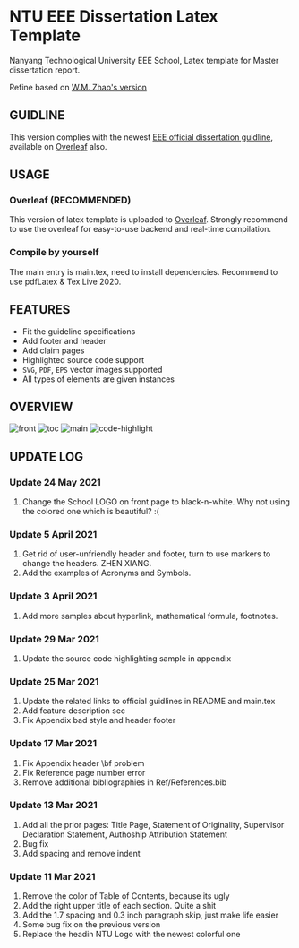 # NTU EEE Dissertation Latex Template
Nanyang Technological University EEE School, Latex template for Master dissertation report.

Refine based on [W.M. Zhao's version](https://www.overleaf.com/latex/templates/ntu-master-dissertation/ngnhrrwryccv)

## GUIDLINE

This version complies with the newest [EEE official dissertation guidline](http://www.eee.ntu.edu.sg/programmes/CurrentStudents/Graduate_Coursework/mscProg/disHome/Pages/home.aspx), available on [Overleaf](https://www.overleaf.com/latex/templates/ntu-eee-msc-dissertation-report-template/kdgfhzffjrvh) also.


## USAGE
### Overleaf (RECOMMENDED)

This version of latex template is uploaded to [Overleaf](https://www.overleaf.com/latex/templates/ntu-eee-msc-dissertation-report-template/kdgfhzffjrvh). Strongly recommend to use the overleaf for easy-to-use backend and real-time compilation.

### Compile by yourself

The main entry is main.tex, need to install dependencies. Recommend to use pdfLatex & Tex Live 2020.

## FEATURES

- Fit the guideline specifications
- Add footer and header
- Add claim pages
- Highlighted source code support
- `SVG`, `PDF`, `EPS` vector images supported
- All types of elements are given instances

## OVERVIEW
![front](https://user-images.githubusercontent.com/19631039/113473112-21549d80-949a-11eb-91f5-0fa559c116bc.png)
![toc](https://user-images.githubusercontent.com/19631039/113473115-24e82480-949a-11eb-946e-9071f701163c.png)
![main](https://user-images.githubusercontent.com/19631039/113473116-26b1e800-949a-11eb-83ae-bffec88c2260.png)
![code-highlight](https://user-images.githubusercontent.com/19631039/113473120-29144200-949a-11eb-9e0d-5a69f2f41be5.png)


## UPDATE LOG

### Update 24 May 2021

1. Change the School LOGO on front page to black-n-white. Why not using the colored one which is beautiful? :(

### Update 5 April 2021

1. Get rid of user-unfriendly header and footer, turn to use markers to change the headers. ZHEN XIANG.
2. Add the examples of Acronyms and Symbols.

### Update 3 April 2021

1. Add more samples about hyperlink, mathematical formula, footnotes.

### Update 29 Mar 2021

1. Update the source code highlighting sample in appendix

### Update 25 Mar 2021

1. Update the related links to official guidlines in README and main.tex
2. Add feature description sec
3. Fix Appendix bad style and header footer

### Update 17 Mar 2021

1. Fix Appendix header \bf problem
2. Fix Reference page number error
3. Remove additional bibliographies in Ref/References.bib

### Update 13 Mar 2021

1. Add all the prior pages: Title Page, Statement of Originality, Supervisor Declaration Statement, Authoship Attribution Statement
2. Bug fix
3. Add spacing and remove indent

### Update 11 Mar 2021

1. Remove the color of Table of Contents, because its ugly
2. Add the right upper title of each section. Quite a shit
3. Add the 1.7 spacing and 0.3 inch paragraph skip, just make life easier
4. Some bug fix on the previous version
5. Replace the headin NTU Logo with the newest colorful one
